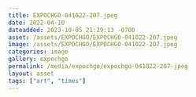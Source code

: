 ```yaml
---
title: EXPOCHGO-041022-207.jpeg
date: 2022-04-10
dateadded: 2023-10-05 21:29:13 -0700
asset: /assets/EXPOCHGO/EXPOCHGO-041022-207.jpeg
image: /assets/EXPOCHGO/EXPOCHGO-041022-207.jpeg
categories: image
gallery: expochgo
permalink: /media/expochgo/expochgo-041022-207-jpeg
layout: asset
tags: ["art", "times"]
--- 
```

